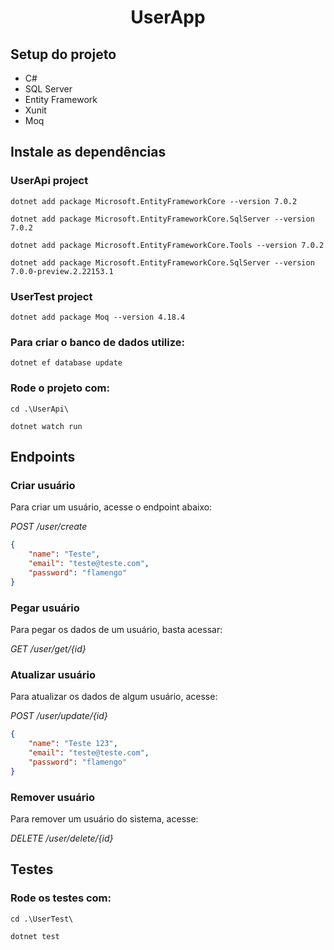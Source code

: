 <h1 align="center">UserApp</h1>

## Setup do projeto
 - C#
 - SQL Server
 - Entity Framework
 - Xunit
 - Moq

 ## Instale as dependências 
 
 ### **UserApi project**
```
dotnet add package Microsoft.EntityFrameworkCore --version 7.0.2
```
```
dotnet add package Microsoft.EntityFrameworkCore.SqlServer --version 7.0.2
```
```
dotnet add package Microsoft.EntityFrameworkCore.Tools --version 7.0.2
```
```
dotnet add package Microsoft.EntityFrameworkCore.SqlServer --version 7.0.0-preview.2.22153.1
```

### **UserTest project**
```
dotnet add package Moq --version 4.18.4
```

### Para criar o banco de dados utilize:
```
dotnet ef database update
```
### Rode o projeto com:
```
cd .\UserApi\
```

``` 
dotnet watch run
```

## Endpoints

### **Criar usuário**
Para criar um usuário, acesse o endpoint abaixo: 
<br>

_POST /user/create_
``` json
{
	"name": "Teste",
	"email": "teste@teste.com",
	"password": "flamengo"
}
```

### **Pegar usuário**
Para pegar os dados de um usuário, basta acessar:
<br>

_GET /user/get/{id}_

### **Atualizar usuário**
Para atualizar os dados de algum usuário, acesse:
<br>

_POST /user/update/{id}_
``` json
{
	"name": "Teste 123",
	"email": "teste@teste.com",
	"password": "flamengo"
}
```
### **Remover usuário**
Para remover um usuário do sistema, acesse:
<br>

_DELETE /user/delete/{id}_

## Testes
### Rode os testes com: 
```
cd .\UserTest\
```
```
dotnet test
```

